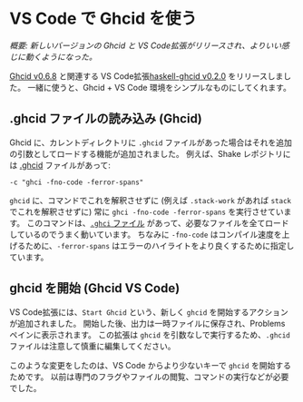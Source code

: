 # VS Code で Ghcid を使う
*概要: 新しいバージョンの Ghcid と VS Code拡張がリリースされ、よりいい感じに動くようになった。*

[Ghcid v0.6.8](https://hackage.haskell.org/package/ghcid) と関連する VS Code拡張[haskell-ghcid v0.2.0](https://marketplace.visualstudio.com/items?itemName=ndmitchell.haskell-ghcid) をリリースしました。
一緒に使うと、Ghcid + VS Code 環境をシンプルなものにしてくれます。

## .ghcid ファイルの読み込み (Ghcid)
Ghcid に、カレントディレクトリに `.ghcid` ファイルがあった場合はそれを追加の引数としてロードする機能が追加されました。
例えば、Shake レポジトリには [.ghcid](https://github.com/ndmitchell/shake/blob/master/.ghcid) ファイルがあって:

```
-c "ghci -fno-code -ferror-spans"
```

`ghcid` に、コマンドでこれを解釈させずに (例えば `.stack-work` があれば `stack` でこれを解釈させずに) 常に `ghci -fno-code -ferror-spans` を実行させています。
このコマンドは、[`.ghci` ファイル](https://github.com/ndmitchell/shake/blob/master/.ghci) があって、必要なファイルを全てロードしているのでうまく動いています。
ちなみに `-fno-code` はコンパイル速度を上げるために、`-ferror-spans` はエラーのハイライトをより良くするために指定しています。

## ghcid を開始 (Ghcid VS Code)
VS Code拡張には、`Start Ghcid` という、新しく `ghcid` を開始するアクションが追加されました。
開始した後、出力は一時ファイルに保存され、Problems ペインに表示されます。
この拡張は `ghcid` を引数なしで実行するため、`.ghcid` ファイルは注意して慎重に編集してください。

このような変更をしたのは、VS Code からより少ないキーで `ghcid` を開始するためです。
以前は専門のフラグやファイルの閲覧、コマンドの実行などが必要でした。
